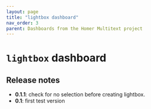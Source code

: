 ```yaml
---
layout: page
title: "lightbox dashboard"
nav_order: 3
parent: Dashboards from the Homer Multitext project
---
```


# `lightbox` dashboard


## Release notes

- **0.1.1**:  check for no selection before creating lightbox.
- **0.1**: first test version 